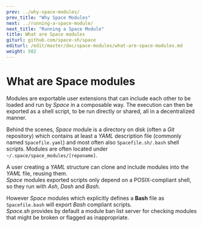 ```yaml
---
prev: ../why-space-modules/
prev_title: "Why Space Modules"
next: ../running-a-space-module/
next_title: "Running a Space Module"
title: What are Space modules
giturl: github.com/space-sh/space
editurl: /edit/master/doc/space-modules/what-are-space-modules.md
weight: 502
---
```


# What are Space modules

Modules are exportable user extensions that can include each other to be loaded and run by _Space_ in a composable way. The execution can then be exported as a shell script, to be run directly or shared, all in a decentralized manner.  

Behind the scenes, _Space_ module is a directory on disk (often a _Git_ repository) which contains at least a _YAML_ description file (commonly named `Spacefile.yaml`) and most often also `Spacefile.sh/.bash` shell scripts. Modules are often located under `~/.space/space_modules/[reponame]`.  

  A user creating a _YAML_ structure can clone and include modules into the _YAML_ file, reusing them.  
_Space_ modules exported scripts only depend on a POSIX-compliant shell, so they run with _Ash_, _Dash_ and _Bash_.  

However _Space_ modules which explicitly defines a __Bash__ file as `Spacefile.bash` will export _Bash_ compliant scripts.  
_Space.sh_ provides by default a module ban list server for checking modules that might be broken or flagged as inappropriate.
